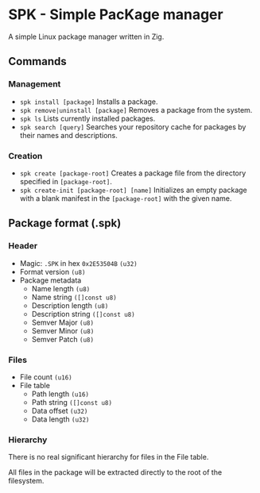 # SPK - Simple PacKage manager

A simple Linux package manager written in Zig.

## Commands

### Management
- `spk install [package]`
    Installs a package.
- `spk remove|uninstall [package]`
    Removes a package from the system.
- `spk ls`
    Lists currently installed packages.
- `spk search [query]`
    Searches your repository cache for packages by their names and descriptions.

### Creation
- `spk create [package-root]`
    Creates a package file from the directory specified in `[package-root]`.
- `spk create-init [package-root] [name]`
    Initializes an empty package with a blank manifest in the `[package-root]` with the given name.

## Package format (.spk)

### Header

- Magic: `.SPK` in hex `0x2E53504B` `(u32)`
- Format version `(u8)`
- Package metadata
  - Name length `(u8)`
  - Name string `([]const u8)`
  - Description length `(u8)`
  - Description string `([]const u8)`
  - Semver Major `(u8)`
  - Semver Minor `(u8)`
  - Semver Patch `(u8)`

### Files

- File count `(u16)`
- File table
  - Path length `(u16)`
  - Path string `([]const u8)`
  - Data offset `(u32)`
  - Data length `(u32)`


### Hierarchy

There is no real significant hierarchy for files in the File table.

All files in the package will be extracted directly to the root of the filesystem.